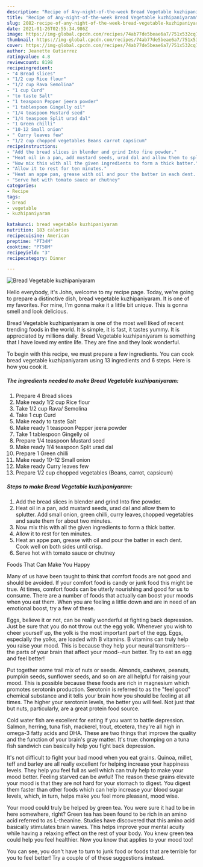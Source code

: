 ```yaml
---
description: "Recipe of Any-night-of-the-week Bread Vegetable kuzhipaniyaram"
title: "Recipe of Any-night-of-the-week Bread Vegetable kuzhipaniyaram"
slug: 2082-recipe-of-any-night-of-the-week-bread-vegetable-kuzhipaniyaram
date: 2021-01-26T02:55:34.986Z
image: https://img-global.cpcdn.com/recipes/74ab77de5beae6a7/751x532cq70/bread-vegetable-kuzhipaniyaram-recipe-main-photo.jpg
thumbnail: https://img-global.cpcdn.com/recipes/74ab77de5beae6a7/751x532cq70/bread-vegetable-kuzhipaniyaram-recipe-main-photo.jpg
cover: https://img-global.cpcdn.com/recipes/74ab77de5beae6a7/751x532cq70/bread-vegetable-kuzhipaniyaram-recipe-main-photo.jpg
author: Jeanette Gutierrez
ratingvalue: 4.8
reviewcount: 8198
recipeingredient:
- "4 Bread slices"
- "1/2 cup Rice flour"
- "1/2 cup Rava Semolina"
- "1 cup Curd"
- "to taste Salt"
- "1 teaspoon Pepper jeera powder"
- "1 tablespoon Gingelly oil"
- "1/4 teaspoon Mustard seed"
- "1/4 teaspoon Split urad dal"
- "1 Green chilli"
- "10-12 Small onion"
- " Curry leaves few"
- "1/2 cup chopped vegetables Beans carrot capsicum"
recipeinstructions:
- "Add the bread slices in blender and grind Into fine powder."
- "Heat oil in a pan, add mustard seeds, urad dal and allow them to splutter. Add small onion, green chilli, curry leaves,chopped vegetables and saute them for about two minutes."
- "Now mix this with all the given ingredients to form a thick batter."
- "Allow it to rest for ten minutes."
- "Heat an appe pan, grease with oil and pour the batter in each dent. Cook well on both sides until crisp."
- "Serve hot with tomato sauce or chutney"
categories:
- Recipe
tags:
- bread
- vegetable
- kuzhipaniyaram

katakunci: bread vegetable kuzhipaniyaram 
nutrition: 183 calories
recipecuisine: American
preptime: "PT34M"
cooktime: "PT50M"
recipeyield: "3"
recipecategory: Dinner

---
```



![Bread Vegetable kuzhipaniyaram](https://img-global.cpcdn.com/recipes/74ab77de5beae6a7/751x532cq70/bread-vegetable-kuzhipaniyaram-recipe-main-photo.jpg)

Hello everybody, it's John, welcome to my recipe page. Today, we're going to prepare a distinctive dish, bread vegetable kuzhipaniyaram. It is one of my favorites. For mine, I'm gonna make it a little bit unique. This is gonna smell and look delicious.

Bread Vegetable kuzhipaniyaram is one of the most well liked of recent trending foods in the world. It is simple, it is fast, it tastes yummy. It is appreciated by millions daily. Bread Vegetable kuzhipaniyaram is something that I have loved my entire life. They are fine and they look wonderful.




To begin with this recipe, we must prepare a few ingredients. You can cook bread vegetable kuzhipaniyaram using 13 ingredients and 6 steps. Here is how you cook it.

<!--inarticleads1-->

##### The ingredients needed to make Bread Vegetable kuzhipaniyaram:

1. Prepare 4 Bread slices
1. Make ready 1/2 cup Rice flour
1. Take 1/2 cup Rava/ Semolina
1. Take 1 cup Curd
1. Make ready to taste Salt
1. Make ready 1 teaspoon Pepper jeera powder
1. Take 1 tablespoon Gingelly oil
1. Prepare 1/4 teaspoon Mustard seed
1. Make ready 1/4 teaspoon Split urad dal
1. Prepare 1 Green chilli
1. Make ready 10-12 Small onion
1. Make ready  Curry leaves few
1. Prepare 1/2 cup chopped vegetables (Beans, carrot, capsicum)




<!--inarticleads2-->

##### Steps to make Bread Vegetable kuzhipaniyaram:

1. Add the bread slices in blender and grind Into fine powder.
1. Heat oil in a pan, add mustard seeds, urad dal and allow them to splutter. Add small onion, green chilli, curry leaves,chopped vegetables and saute them for about two minutes.
1. Now mix this with all the given ingredients to form a thick batter.
1. Allow it to rest for ten minutes.
1. Heat an appe pan, grease with oil and pour the batter in each dent. Cook well on both sides until crisp.
1. Serve hot with tomato sauce or chutney




Foods That Can Make You Happy


Many of us have been taught to think that comfort foods are not good and should be avoided. If your comfort food is candy or junk food this might be true. At times, comfort foods can be utterly nourishing and good for us to consume. There are a number of foods that actually can boost your moods when you eat them. When you are feeling a little down and are in need of an emotional boost, try a few of these.

Eggs, believe it or not, can be really wonderful at fighting back depression. Just be sure that you do not throw out the egg yolk. Whenever you wish to cheer yourself up, the yolk is the most important part of the egg. Eggs, especially the yolks, are loaded with B vitamins. B vitamins can truly help you raise your mood. This is because they help your neural transmitters--the parts of your brain that affect your mood--run better. Try to eat an egg and feel better!

Put together some trail mix of nuts or seeds. Almonds, cashews, peanuts, pumpkin seeds, sunflower seeds, and so on are all helpful for raising your mood. This is possible because these foods are rich in magnesium which promotes serotonin production. Serotonin is referred to as the "feel good" chemical substance and it tells your brain how you should be feeling at all times. The higher your serotonin levels, the better you will feel. Not just that but nuts, particularly, are a great protein food source.

Cold water fish are excellent for eating if you want to battle depression. Salmon, herring, tuna fish, mackerel, trout, etcetera, they're all high in omega-3 fatty acids and DHA. These are two things that improve the quality and the function of your brain's gray matter. It's true: chomping on a tuna fish sandwich can basically help you fight back depression. 

It's not difficult to fight your bad mood when you eat grains. Quinoa, millet, teff and barley are all really excellent for helping increase your happiness levels. They help you feel full as well which can truly help to make your mood better. Feeling starved can be awful! The reason these grains elevate your mood is that they are not hard for your stomach to digest. You digest them faster than other foods which can help increase your blood sugar levels, which, in turn, helps make you feel more pleasant, mood wise.

Your mood could truly be helped by green tea. You were sure it had to be in here somewhere, right? Green tea has been found to be rich in an amino acid referred to as L-theanine. Studies have discovered that this amino acid basically stimulates brain waves. This helps improve your mental acuity while having a relaxing effect on the rest of your body. You knew green tea could help you feel healthier. Now you know that applies to your mood too!

You can see, you don't have to turn to junk food or foods that are terrible for you to feel better! Try  a  couple of  of  these  suggestions  instead.


